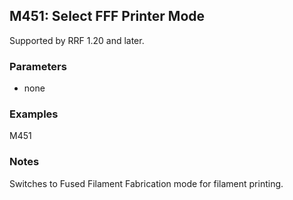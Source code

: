 ## M451: Select FFF Printer Mode

Supported by RRF 1.20 and later.

### Parameters

- none

### Examples

M451

### Notes

Switches to Fused Filament Fabrication mode for filament printing.

